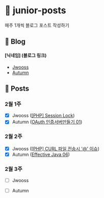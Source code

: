 # :post_office: junior-posts
매주 1개씩 블로그 포스트 작성하기


## :page_with_curl: Blog
#### [닉네임] (블로그 링크)
- [Jwooss](https://jwooss.github.io) 
- [Autumn](https://gaeulautumn.github.io/)

## :pushpin: Posts

### 2월 1주
- [X] Jwooss ([\[PHP\] Session Lock](https://jwooss.github.io/document/2019-02-10-PHP-Session-Lock/))
- [X] Autumn ([OAuth 인증서버만들기 01](https://gaeulautumn.github.io/oauth/2019/02/08/OAuth_%EC%9D%B8%EC%A6%9D%EC%84%9C%EB%B2%84%EB%A7%8C%EB%93%A4%EA%B8%B0_01/))

### 2월 2주
- [X] Jwooss ([\[PHP\] CURL 파일 전송시 '@' 이슈](https://jwooss.github.io/document/2019-02-17-PHP-Curl-Issue/))
- [X] Autumn ([Effective Java 06](https://gaeulautumn.github.io/java/2019/02/17/Effective_Java_06/))

### 2월 3주
- [ ] Jwooss
- [ ] Autumn


